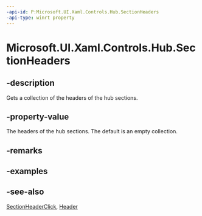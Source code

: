 ```yaml
---
-api-id: P:Microsoft.UI.Xaml.Controls.Hub.SectionHeaders
-api-type: winrt property
---
```


<!-- Property syntax
public Windows.Foundation.Collections.IObservableVector<object> SectionHeaders { get; }
-->

# Microsoft.UI.Xaml.Controls.Hub.SectionHeaders

## -description
Gets a collection of the headers of the hub sections.

## -property-value
The headers of the hub sections. The default is an empty collection.

## -remarks

## -examples

## -see-also
[SectionHeaderClick](hub_sectionheaderclick.md), [Header](hub_header.md)
